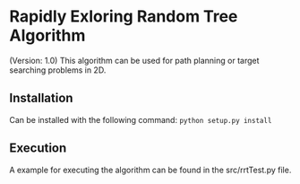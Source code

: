 # Rapidly Exloring Random Tree Algorithm
(Version: 1.0)
This algorithm can be used for path planning or target searching problems in 2D.

## Installation
Can be installed with the following command:
`python setup.py install`

## Execution
A example for executing the algorithm can be found in the src/rrtTest.py file.
